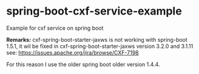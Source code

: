 # spring-boot-cxf-service-example
Example for cxf service  on spring boot 



**Remarks:**
cxf-spring-boot-starter-jaxws is not working with spring-boot 1.5.1, it wil be fixed in 
cxf-spring-boot-starter-jaxws version 3.2.0 and 3.1.11 see: https://issues.apache.org/jira/browse/CXF-7198

For this reason I use the older spring boot older version 1.4.4.

